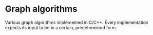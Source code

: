# Graph algorithms

Various graph algorithms implemented in C/C++. Every implementation expects its input to be in a certain, predetermined form.

